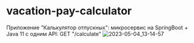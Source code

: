 # vacation-pay-calculator
Приложение "Калькулятор отпускных": микросервис на SpringBoot + Java 11 c одним API: GET "/calculate"
![2023-05-04_13-14-57](https://user-images.githubusercontent.com/99019116/236185298-bf66c053-6633-4c0b-a434-ccc1a0aafb6c.png)
